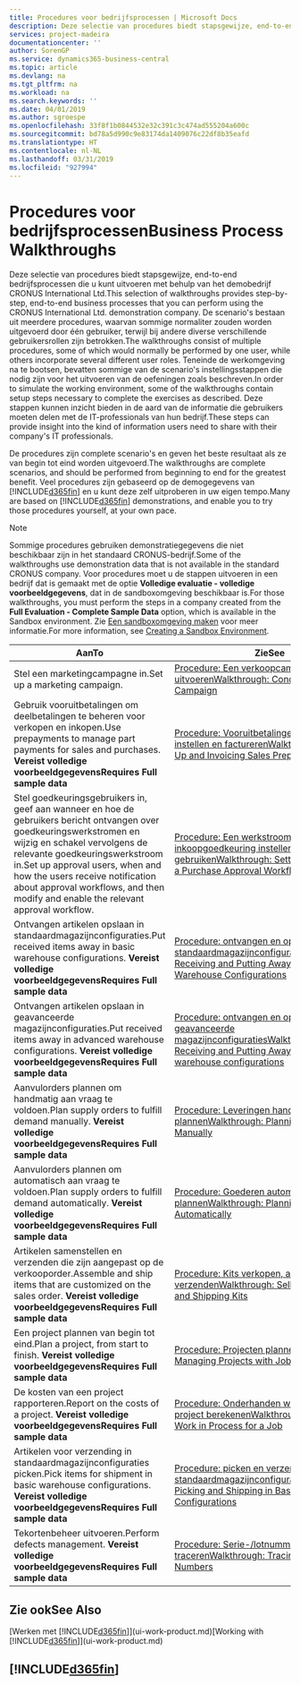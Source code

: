 ```yaml
---
title: Procedures voor bedrijfsprocessen | Microsoft Docs
description: Deze selectie van procedures biedt stapsgewijze, end-to-end bedrijfsprocessen die u kunt uitvoeren met behulp van het demobedrijf CRONUS International Ltd. De scenario's bestaan uit meerdere procedures, waarvan sommige normaliter zouden worden uitgevoerd door één gebruiker, terwijl bij andere diverse verschillende gebruikersrollen zijn betrokken. Teneinde de werkomgeving na te bootsen, bevatten sommige van de scenario's instellingsstappen die nodig zijn voor het uitvoeren van de oefeningen zoals beschreven. Deze stappen kunnen inzicht bieden in de aard van de informatie die gebruikers moeten delen met de IT-professionals van hun bedrijf.
services: project-madeira
documentationcenter: ''
author: SorenGP
ms.service: dynamics365-business-central
ms.topic: article
ms.devlang: na
ms.tgt_pltfrm: na
ms.workload: na
ms.search.keywords: ''
ms.date: 04/01/2019
ms.author: sgroespe
ms.openlocfilehash: 33f8f1b0844532e32c391c3c474ad555204a600c
ms.sourcegitcommit: bd78a5d990c9e83174da1409076c22df8b35eafd
ms.translationtype: HT
ms.contentlocale: nl-NL
ms.lasthandoff: 03/31/2019
ms.locfileid: "927994"
---
```

# <a name="business-process-walkthroughs"></a><span data-ttu-id="92ded-106">Procedures voor bedrijfsprocessen</span><span class="sxs-lookup"><span data-stu-id="92ded-106">Business Process Walkthroughs</span></span>
<span data-ttu-id="92ded-107">Deze selectie van procedures biedt stapsgewijze, end-to-end bedrijfsprocessen die u kunt uitvoeren met behulp van het demobedrijf CRONUS International Ltd.</span><span class="sxs-lookup"><span data-stu-id="92ded-107">This selection of walkthroughs provides step-by-step, end-to-end business processes that you can perform using the CRONUS International Ltd. demonstration company.</span></span> <span data-ttu-id="92ded-108">De scenario's bestaan uit meerdere procedures, waarvan sommige normaliter zouden worden uitgevoerd door één gebruiker, terwijl bij andere diverse verschillende gebruikersrollen zijn betrokken.</span><span class="sxs-lookup"><span data-stu-id="92ded-108">The walkthroughs consist of multiple procedures, some of which would normally be performed by one user, while others incorporate several different user roles.</span></span> <span data-ttu-id="92ded-109">Teneinde de werkomgeving na te bootsen, bevatten sommige van de scenario's instellingsstappen die nodig zijn voor het uitvoeren van de oefeningen zoals beschreven.</span><span class="sxs-lookup"><span data-stu-id="92ded-109">In order to simulate the working environment, some of the walkthroughs contain setup steps necessary to complete the exercises as described.</span></span> <span data-ttu-id="92ded-110">Deze stappen kunnen inzicht bieden in de aard van de informatie die gebruikers moeten delen met de IT-professionals van hun bedrijf.</span><span class="sxs-lookup"><span data-stu-id="92ded-110">These steps can provide insight into the kind of information users need to share with their company's IT professionals.</span></span>  

 <span data-ttu-id="92ded-111">De procedures zijn complete scenario's en geven het beste resultaat als ze van begin tot eind worden uitgevoerd.</span><span class="sxs-lookup"><span data-stu-id="92ded-111">The walkthroughs are complete scenarios, and should be performed from beginning to end for the greatest benefit.</span></span> <span data-ttu-id="92ded-112">Veel procedures zijn gebaseerd op de demogegevens van [!INCLUDE[d365fin](includes/d365fin_md.md)] en u kunt deze zelf uitproberen in uw eigen tempo.</span><span class="sxs-lookup"><span data-stu-id="92ded-112">Many are based on [!INCLUDE[d365fin](includes/d365fin_md.md)] demonstrations, and enable you to try those procedures yourself, at your own pace.</span></span>  

> [!NOTE]
> <span data-ttu-id="92ded-113">Sommige procedures gebruiken demonstratiegegevens die niet beschikbaar zijn in het standaard CRONUS-bedrijf.</span><span class="sxs-lookup"><span data-stu-id="92ded-113">Some of the walkthroughs use demonstration data that is not available in the standard CRONUS company.</span></span> <span data-ttu-id="92ded-114">Voor procedures moet u de stappen uitvoeren in een bedrijf dat is gemaakt met de optie **Volledige evaluatie - volledige voorbeeldgegevens**, dat in de sandboxomgeving beschikbaar is.</span><span class="sxs-lookup"><span data-stu-id="92ded-114">For those walkthroughs, you must perform the steps in a company created from the **Full Evaluation - Complete Sample Data** option, which is available in the Sandbox environment.</span></span> <span data-ttu-id="92ded-115">Zie [Een sandboxomgeving maken](across-how-create-sandbox-environment.md) voor meer informatie.</span><span class="sxs-lookup"><span data-stu-id="92ded-115">For more information, see [Creating a Sandbox Environment](across-how-create-sandbox-environment.md).</span></span>

|<span data-ttu-id="92ded-116">Aan</span><span class="sxs-lookup"><span data-stu-id="92ded-116">To</span></span>|<span data-ttu-id="92ded-117">Zie</span><span class="sxs-lookup"><span data-stu-id="92ded-117">See</span></span>|  
|--------|---------|  
|<span data-ttu-id="92ded-118">Stel een marketingcampagne in.</span><span class="sxs-lookup"><span data-stu-id="92ded-118">Set up a marketing campaign.</span></span>|[<span data-ttu-id="92ded-119">Procedure: Een verkoopcampagne uitvoeren</span><span class="sxs-lookup"><span data-stu-id="92ded-119">Walkthrough: Conducting a Sales Campaign</span></span>](walkthrough-conducting-a-sales-campaign.md)|  
|<span data-ttu-id="92ded-120">Gebruik vooruitbetalingen om deelbetalingen te beheren voor verkopen en inkopen.</span><span class="sxs-lookup"><span data-stu-id="92ded-120">Use prepayments to manage part payments for sales and purchases.</span></span> <span data-ttu-id="92ded-121">**Vereist volledige voorbeeldgegevens**</span><span class="sxs-lookup"><span data-stu-id="92ded-121">**Requires Full sample data**</span></span> |[<span data-ttu-id="92ded-122">Procedure: Vooruitbetalingen verkoop instellen en factureren</span><span class="sxs-lookup"><span data-stu-id="92ded-122">Walkthrough: Setting Up and Invoicing Sales Prepayments</span></span>](walkthrough-setting-up-and-invoicing-sales-prepayments.md)|  
|<span data-ttu-id="92ded-123">Stel goedkeuringsgebruikers in, geef aan wanneer en hoe de gebruikers bericht ontvangen over goedkeuringswerkstromen en wijzig en schakel vervolgens de relevante goedkeuringswerkstroom in.</span><span class="sxs-lookup"><span data-stu-id="92ded-123">Set up approval users, when and how the users receive notification about approval workflows, and then modify and enable the relevant approval workflow.</span></span>|[<span data-ttu-id="92ded-124">Procedure: Een werkstroom voor inkoopgoedkeuring instellen en gebruiken</span><span class="sxs-lookup"><span data-stu-id="92ded-124">Walkthrough: Setting Up and Using a Purchase Approval Workflow</span></span>](walkthrough-setting-up-and-using-a-purchase-approval-workflow.md)|  
|<span data-ttu-id="92ded-125">Ontvangen artikelen opslaan in standaardmagazijnconfiguraties.</span><span class="sxs-lookup"><span data-stu-id="92ded-125">Put received items away in basic warehouse configurations.</span></span> <span data-ttu-id="92ded-126">**Vereist volledige voorbeeldgegevens**</span><span class="sxs-lookup"><span data-stu-id="92ded-126">**Requires Full sample data**</span></span>|[<span data-ttu-id="92ded-127">Procedure: ontvangen en opslaan in standaardmagazijnconfiguraties</span><span class="sxs-lookup"><span data-stu-id="92ded-127">Walkthrough: Receiving and Putting Away in Basic Warehouse Configurations</span></span>](walkthrough-receiving-and-putting-away-in-basic-warehousing.md)|  
|<span data-ttu-id="92ded-128">Ontvangen artikelen opslaan in geavanceerde magazijnconfiguraties.</span><span class="sxs-lookup"><span data-stu-id="92ded-128">Put received items away in advanced warehouse configurations.</span></span> <span data-ttu-id="92ded-129">**Vereist volledige voorbeeldgegevens**</span><span class="sxs-lookup"><span data-stu-id="92ded-129">**Requires Full sample data**</span></span>|[<span data-ttu-id="92ded-130">Procedure: ontvangen en opslaan in geavanceerde magazijnconfiguraties</span><span class="sxs-lookup"><span data-stu-id="92ded-130">Walkthrough: Receiving and Putting Away in advanced warehouse configurations</span></span>](walkthrough-receiving-and-putting-away-in-advanced-warehousing.md)|  
|<span data-ttu-id="92ded-131">Aanvulorders plannen om handmatig aan vraag te voldoen.</span><span class="sxs-lookup"><span data-stu-id="92ded-131">Plan supply orders to fulfill demand manually.</span></span> <span data-ttu-id="92ded-132">**Vereist volledige voorbeeldgegevens**</span><span class="sxs-lookup"><span data-stu-id="92ded-132">**Requires Full sample data**</span></span>|[<span data-ttu-id="92ded-133">Procedure: Leveringen handmatig plannen</span><span class="sxs-lookup"><span data-stu-id="92ded-133">Walkthrough: Planning Supplies Manually</span></span>](walkthrough-planning-supplies-manually.md)|  
|<span data-ttu-id="92ded-134">Aanvulorders plannen om automatisch aan vraag te voldoen.</span><span class="sxs-lookup"><span data-stu-id="92ded-134">Plan supply orders to fulfill demand automatically.</span></span> <span data-ttu-id="92ded-135">**Vereist volledige voorbeeldgegevens**</span><span class="sxs-lookup"><span data-stu-id="92ded-135">**Requires Full sample data**</span></span>|[<span data-ttu-id="92ded-136">Procedure: Goederen automatisch plannen</span><span class="sxs-lookup"><span data-stu-id="92ded-136">Walkthrough: Planning Supplies Automatically</span></span>](walkthrough-planning-supplies-automatically.md)|  
|<span data-ttu-id="92ded-137">Artikelen samenstellen en verzenden die zijn aangepast op de verkooporder.</span><span class="sxs-lookup"><span data-stu-id="92ded-137">Assemble and ship items that are customized on the sales order.</span></span> <span data-ttu-id="92ded-138">**Vereist volledige voorbeeldgegevens**</span><span class="sxs-lookup"><span data-stu-id="92ded-138">**Requires Full sample data**</span></span>|[<span data-ttu-id="92ded-139">Procedure: Kits verkopen, assembleren en verzenden</span><span class="sxs-lookup"><span data-stu-id="92ded-139">Walkthrough: Selling, Assembling, and Shipping Kits</span></span>](walkthrough-selling-assembling-and-shipping-kits.md)|  
|<span data-ttu-id="92ded-140">Een project plannen van begin tot eind.</span><span class="sxs-lookup"><span data-stu-id="92ded-140">Plan a project, from start to finish.</span></span> <span data-ttu-id="92ded-141">**Vereist volledige voorbeeldgegevens**</span><span class="sxs-lookup"><span data-stu-id="92ded-141">**Requires Full sample data**</span></span>|[<span data-ttu-id="92ded-142">Procedure: Projecten plannen</span><span class="sxs-lookup"><span data-stu-id="92ded-142">Walkthrough: Managing Projects with Jobs</span></span>](walkthrough-managing-projects-with-jobs.md)|  
|<span data-ttu-id="92ded-143">De kosten van een project rapporteren.</span><span class="sxs-lookup"><span data-stu-id="92ded-143">Report on the costs of a project.</span></span> <span data-ttu-id="92ded-144">**Vereist volledige voorbeeldgegevens**</span><span class="sxs-lookup"><span data-stu-id="92ded-144">**Requires Full sample data**</span></span>|[<span data-ttu-id="92ded-145">Procedure: Onderhanden werk voor een project berekenen</span><span class="sxs-lookup"><span data-stu-id="92ded-145">Walkthrough: Calculating Work in Process for a Job</span></span>](walkthrough-calculating-work-in-process-for-a-job.md)|  
|<span data-ttu-id="92ded-146">Artikelen voor verzending in standaardmagazijnconfiguraties picken.</span><span class="sxs-lookup"><span data-stu-id="92ded-146">Pick items for shipment in basic warehouse configurations.</span></span> <span data-ttu-id="92ded-147">**Vereist volledige voorbeeldgegevens**</span><span class="sxs-lookup"><span data-stu-id="92ded-147">**Requires Full sample data**</span></span>|[<span data-ttu-id="92ded-148">Procedure: picken en verzenden in standaardmagazijnconfiguraties</span><span class="sxs-lookup"><span data-stu-id="92ded-148">Walkthrough: Picking and Shipping in Basic Warehouse Configurations</span></span>](walkthrough-picking-and-shipping-in-basic-warehousing.md)|  
|<span data-ttu-id="92ded-149">Tekortenbeheer uitvoeren.</span><span class="sxs-lookup"><span data-stu-id="92ded-149">Perform defects management.</span></span> <span data-ttu-id="92ded-150">**Vereist volledige voorbeeldgegevens**</span><span class="sxs-lookup"><span data-stu-id="92ded-150">**Requires Full sample data**</span></span>|[<span data-ttu-id="92ded-151">Procedure: Serie-/lotnummers traceren</span><span class="sxs-lookup"><span data-stu-id="92ded-151">Walkthrough: Tracing Serial-Lot Numbers</span></span>](walkthrough-tracing-serial-lot-numbers.md)|  

## <a name="see-also"></a><span data-ttu-id="92ded-152">Zie ook</span><span class="sxs-lookup"><span data-stu-id="92ded-152">See Also</span></span>
<span data-ttu-id="92ded-153">[Werken met [!INCLUDE[d365fin](includes/d365fin_md.md)]](ui-work-product.md)</span><span class="sxs-lookup"><span data-stu-id="92ded-153">[Working with [!INCLUDE[d365fin](includes/d365fin_md.md)]](ui-work-product.md)</span></span>  

## [!INCLUDE[d365fin](includes/free_trial_md.md)]  
